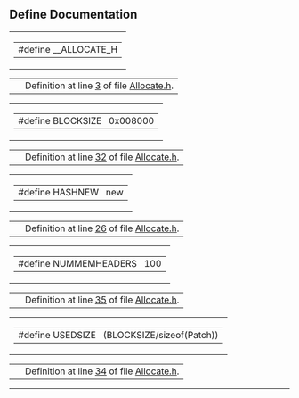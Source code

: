 ## Define Documentation

<span id="2cf59dcb1875526cff6cd24b80ea43aa" class="anchor"></span>

<table class="mdTable" data-cellpadding="2" data-cellspacing="0">
<colgroup>
<col style="width: 100%" />
</colgroup>
<tbody>
<tr>
<td class="mdRow"><table data-cellpadding="0" data-cellspacing="0" data-border="0">
<tbody>
<tr>
<td class="md" data-nowrap="" data-valign="top">#define __ALLOCATE_H</td>
</tr>
</tbody>
</table></td>
</tr>
</tbody>
</table>

|  |  |
|----|----|
|   | Definition at line <a href="Allocate_8h-source.md#l00003" class="el">3</a> of file <a href="Allocate_8h-source.md" class="el">Allocate.h</a>. |

<span id="7faa4e6b5bbbbdc3b5bdf8ac5432403f" class="anchor"></span>

<table class="mdTable" data-cellpadding="2" data-cellspacing="0">
<colgroup>
<col style="width: 100%" />
</colgroup>
<tbody>
<tr>
<td class="mdRow"><table data-cellpadding="0" data-cellspacing="0" data-border="0">
<tbody>
<tr>
<td class="md" data-nowrap="" data-valign="top">#define BLOCKSIZE   0x008000</td>
</tr>
</tbody>
</table></td>
</tr>
</tbody>
</table>

|  |  |
|----|----|
|   | Definition at line <a href="Allocate_8h-source.md#l00032" class="el">32</a> of file <a href="Allocate_8h-source.md" class="el">Allocate.h</a>. |

<span id="e69af83a79737b8f5aad3642baade14d" class="anchor"></span>

<table class="mdTable" data-cellpadding="2" data-cellspacing="0">
<colgroup>
<col style="width: 100%" />
</colgroup>
<tbody>
<tr>
<td class="mdRow"><table data-cellpadding="0" data-cellspacing="0" data-border="0">
<tbody>
<tr>
<td class="md" data-nowrap="" data-valign="top">#define HASHNEW   new</td>
</tr>
</tbody>
</table></td>
</tr>
</tbody>
</table>

|  |  |
|----|----|
|   | Definition at line <a href="Allocate_8h-source.md#l00026" class="el">26</a> of file <a href="Allocate_8h-source.md" class="el">Allocate.h</a>. |

<span id="9595cef45868f476bba77532457279f6" class="anchor"></span>

<table class="mdTable" data-cellpadding="2" data-cellspacing="0">
<colgroup>
<col style="width: 100%" />
</colgroup>
<tbody>
<tr>
<td class="mdRow"><table data-cellpadding="0" data-cellspacing="0" data-border="0">
<tbody>
<tr>
<td class="md" data-nowrap="" data-valign="top">#define NUMMEMHEADERS   100</td>
</tr>
</tbody>
</table></td>
</tr>
</tbody>
</table>

|  |  |
|----|----|
|   | Definition at line <a href="Allocate_8h-source.md#l00035" class="el">35</a> of file <a href="Allocate_8h-source.md" class="el">Allocate.h</a>. |

<span id="b851388256af5f1cc695a325c14df8f1" class="anchor"></span>

<table class="mdTable" data-cellpadding="2" data-cellspacing="0">
<colgroup>
<col style="width: 100%" />
</colgroup>
<tbody>
<tr>
<td class="mdRow"><table data-cellpadding="0" data-cellspacing="0" data-border="0">
<tbody>
<tr>
<td class="md" data-nowrap="" data-valign="top">#define USEDSIZE   (BLOCKSIZE/sizeof(Patch))</td>
</tr>
</tbody>
</table></td>
</tr>
</tbody>
</table>

|  |  |
|----|----|
|   | Definition at line <a href="Allocate_8h-source.md#l00034" class="el">34</a> of file <a href="Allocate_8h-source.md" class="el">Allocate.h</a>. |

------------------------------------------------------------------------

